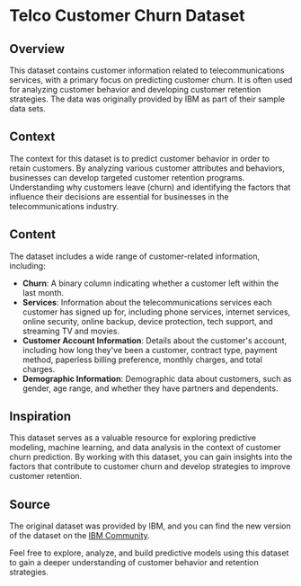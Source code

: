 

# Telco Customer Churn Dataset

## Overview

This dataset contains customer information related to telecommunications services, with a primary focus on predicting customer churn. It is often used for analyzing customer behavior and developing customer retention strategies. The data was originally provided by IBM as part of their sample data sets.

## Context

The context for this dataset is to predict customer behavior in order to retain customers. By analyzing various customer attributes and behaviors, businesses can develop targeted customer retention programs. Understanding why customers leave (churn) and identifying the factors that influence their decisions are essential for businesses in the telecommunications industry.

## Content

The dataset includes a wide range of customer-related information, including:

- **Churn**: A binary column indicating whether a customer left within the last month.
- **Services**: Information about the telecommunications services each customer has signed up for, including phone services, internet services, online security, online backup, device protection, tech support, and streaming TV and movies.
- **Customer Account Information**: Details about the customer's account, including how long they've been a customer, contract type, payment method, paperless billing preference, monthly charges, and total charges.
- **Demographic Information**: Demographic data about customers, such as gender, age range, and whether they have partners and dependents.

## Inspiration

This dataset serves as a valuable resource for exploring predictive modeling, machine learning, and data analysis in the context of customer churn prediction. By working with this dataset, you can gain insights into the factors that contribute to customer churn and develop strategies to improve customer retention.

## Source

The original dataset was provided by IBM, and you can find the new version of the dataset on the [IBM Community](https://community.ibm.com/community/user/businessanalytics/blogs/steven-macko/2019/07/11/telco-customer-churn-1113).

Feel free to explore, analyze, and build predictive models using this dataset to gain a deeper understanding of customer behavior and retention strategies.
